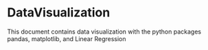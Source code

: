 # DataVisualization
This document contains data visualization with the python packages pandas, matplotlib, and Linear Regression 
